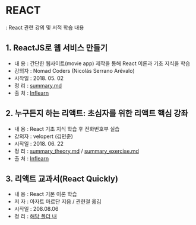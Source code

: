 # REACT 
: React 관련 강의 및 서적 학습 내용

## 1. ReactJS로 웹 서비스 만들기
- 내 용 : 간단한 웹사이트(movie app) 제작을 통해 React 이론과 기초 지식을 학습
- 강의자 : Nomad Coders (Nicolás Serrano Arévalo)
- 시작일 : 2018. 05. 02 
- 정 리 : [summary.md](./movieApp_nomadCoders/summary.md)
- 출 처 : [Inflearn](https://www.inflearn.com/course/reactjs-web/)

## 2. 누구든지 하는 리액트: 초심자를 위한 리액트 핵심 강좌
- 내 용 : React 기초 지식 학습 후 전화번호부 실습
- 강의자 : velopert (김민준)
- 시작일 : 2018. 06. 22 
- 정 리 : [summary_theory.md](./forBeginner_velopert/summary_theory.md) / [summary_exercise.md](./forBeginner_velopert/summary_exercise.md)
- 출 처 : [Inflearn](https://www.inflearn.com/course/react-velopert/)

## 3. 리액트 교과서(React Quickly)
- 내 용 : React 기본 이론 학습
- 저 자 : 아자트 마르단 지음 / 관현철 옮김
- 시작일 : 208.08.06
- 정 리 : [해당 폴더 내](./reactQuickly_book)
